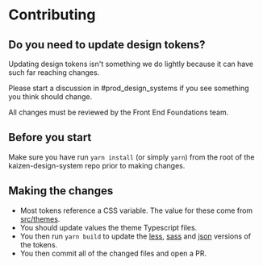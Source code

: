 # Contributing

## Do you need to update design tokens?

Updating design tokens isn't something we do lightly because it can have such far reaching changes.

Please start a discussion in #prod_design_systems if you see something you think should change.

All changes must be reviewed by the Front End Foundations team.

## Before you start

Make sure you have run `yarn install` (or simply `yarn`) from the root of the kaizen-design-system repo prior to making changes.

## Making the changes

- Most tokens reference a CSS variable. The value for these come from [src/themes](./src/themes).
- You should update values the theme Typescript files.
- You then run `yarn build` to update the [less](./less), [sass](./sass) and [json](./tokens) versions of the tokens.
- You then commit all of the changed files and open a PR.
